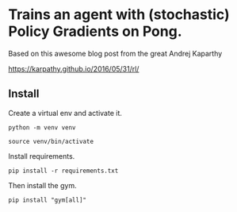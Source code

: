 # Trains an agent with (stochastic) Policy Gradients on Pong.
Based on this awesome blog post from the great Andrej Kaparthy

https://karpathy.github.io/2016/05/31/rl/

## Install
Create a virtual env and activate it.

```python -m venv venv```

```source venv/bin/activate```

Install requirements.

```pip install -r requirements.txt```

Then install the gym.

```pip install "gym[all]"```
